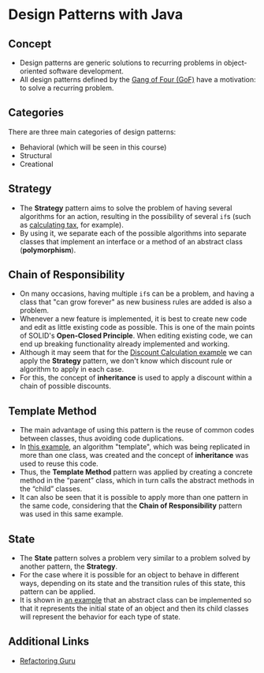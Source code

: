 # Design Patterns with Java

## Concept
* Design patterns are generic solutions to recurring problems in object-oriented software development.
* All design patterns defined by the [Gang of Four (GoF)](https://www.amazon.com.br/Design-Patterns-Elements-Reusable-Object-Oriented/dp/0201633612) have a motivation: to solve a recurring problem.

## Categories
There are three main categories of design patterns:
* Behavioral (which will be seen in this course)
* Structural
* Creational

## Strategy
* The **Strategy** pattern aims to solve the problem of having several algorithms for an action, resulting in the possibility of several `if`s (such as [calculating tax](./01-strategy/), for example).
* By using it, we separate each of the possible algorithms into separate classes that implement an interface or a method of an abstract class (**polymorphism**).

## Chain of Responsibility

* On many occasions, having multiple `if`s can be a problem, and having a class that "can grow forever" as new business rules are added is also a problem.
* Whenever a new feature is implemented, it is best to create new code and edit as little existing code as possible. This is one of the main points of SOLID's **Open-Closed Principle**. When editing existing code, we can end up breaking functionality already implemented and working.
* Although it may seem that for the [Discount Calculation example](./02-chain-of-responsibility/) we can apply the **Strategy** pattern, we don't know which discount rule or algorithm to apply in each case.
* For this, the concept of **inheritance** is used to apply a discount within a chain of possible discounts.

## Template Method

* The main advantage of using this pattern is the reuse of common codes between classes, thus avoiding code duplications.
* In [this example](./03-template-method/), an algorithm "template", which was being replicated in more than one class, was created and the concept of **inheritance** was used to reuse this code.
* Thus, the **Template Method** pattern was applied by creating a concrete method in the “parent” class, which in turn calls the abstract methods in the “child” classes.
* It can also be seen that it is possible to apply more than one pattern in the same code, considering that the **Chain of Responsibility** pattern was used in this same example.

## State
* The **State** pattern solves a problem very similar to a problem solved by another pattern, the **Strategy**.
* For the case where it is possible for an object to behave in different ways, depending on its state and the transition rules of this state, this pattern can be applied.
* It is shown in [an example](./04-state/) that an abstract class can be implemented so that it represents the initial state of an object and then its child classes will represent the behavior for each type of state.

## Additional Links
* [Refactoring Guru](https://refactoring.guru/pt-br/design-patterns/java)